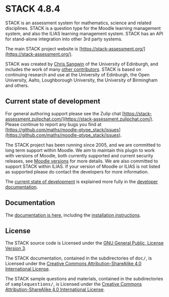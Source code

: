 # STACK 4.8.4

STACK is an assessment system for mathematics, science and related disciplines.  STACK is a question type for the Moodle learning management system, and also the ILIAS learning management system.  STACK has an API for stand-alone integration into other 3rd party systems.

The main STACK project website is [https://stack-assessment.org/](https://stack-assessment.org/).

STACK was created by [Chris Sangwin](http://www.maths.ed.ac.uk/~csangwin/) of the University of Edinburgh, and includes the work of many [other contributors](https://github.com/maths/moodle-qtype_stack/blob/master/doc/en/About/Credits.md). 
STACK is based on continuing research and use at the University of Edinburgh, the Open University, Aalto, Loughborough University, the University of Birmingham and others.

## Current state of development

For general authoring support please see the Zulip chat [https://stack-assessment.zulipchat.com/](https://stack-assessment.zulipchat.com/).  Please continue to report any bugs you find at [https://github.com/maths/moodle-qtype_stack/issues](https://github.com/maths/moodle-qtype_stack/issues).

The STACK project has been running since 2005, and we are committed to long term support within Moodle.  We aim to maintain this plugin to work with versions of Moodle, both currently supported and current security releases, see [Moodle versions](https://docs.moodle.org/dev/Releases#Version_support) for more details.  We are also committed to support STACK within ILIAS.  If your version of Moodle or ILIAS is not listed as supported please do contact the developers for more information.

The [current state of development](https://github.com/maths/moodle-qtype_stack/blob/master/doc/en/Developer/Development_track.md) is explained more fully in the [developer documentation](https://github.com/maths/moodle-qtype_stack/blob/master/doc/en/Developer/index.md).

## Documentation

The [documentation is here](https://docs.stack-assessment.org/en/), including the [installation instructions](https://docs.stack-assessment.org/en/Installation/).

## License

The STACK source code is Licensed under the [GNU General Public, License Version 3](https://github.com/maths/moodle-qtype_stack/blob/master/COPYING.txt).

The STACK documentation, contained in the subdirectories of <tt>doc/</tt>, is Licensed under the [Creative Commons Attribution-ShareAlike 4.0 International License](https://github.com/maths/moodle-qtype_stack/blob/master/doc/COPYING.txt).

The STACK sample questions and materials, contained in the subdirectories of <tt>samplequestions/</tt>, is Licensed under the [Creative Commons Attribution-ShareAlike 4.0 International License](https://github.com/maths/moodle-qtype_stack/blob/master/samplequestions/COPYING.txt).